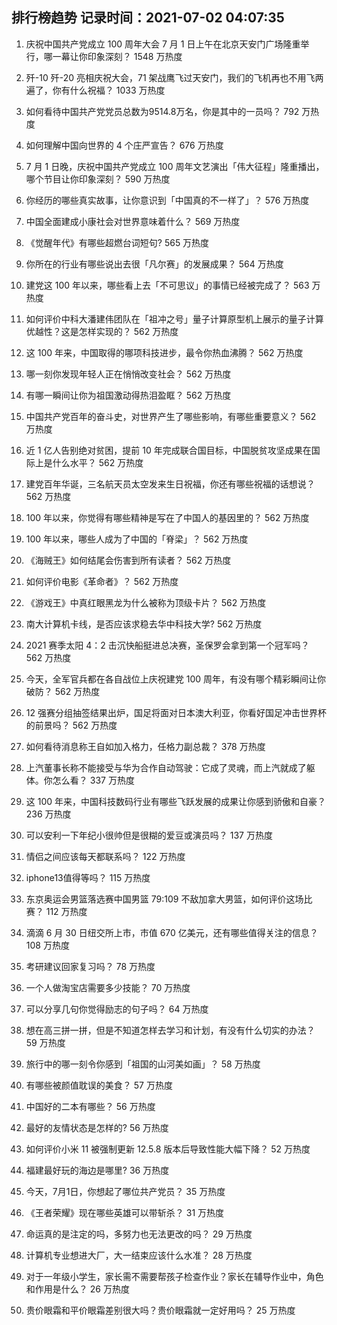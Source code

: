
## 排行榜趋势 记录时间：2021-07-02 04:07:35
  
  1. 庆祝中国共产党成立 100 周年大会 7 月 1 日上午在北京天安门广场隆重举行，哪一幕让你印象深刻？ 1548 万热度
    
  2. 歼-10 歼-20 亮相庆祝大会，71 架战鹰飞过天安门，我们的飞机再也不用飞两遍了，你有什么祝福？ 1033 万热度
    
  3. 如何看待中国共产党党员总数为9514.8万名，你是其中的一员吗？ 792 万热度
    
  4. 如何理解中国向世界的 4 个庄严宣告？ 676 万热度
    
  5. 7 月 1 日晚，庆祝中国共产党成立 100 周年文艺演出「伟大征程」隆重播出，哪个节目让你印象深刻？ 590 万热度
    
  6. 你经历的哪些真实故事，让你意识到「中国真的不一样了」？ 576 万热度
    
  7. 中国全面建成小康社会对世界意味着什么？ 569 万热度
    
  8. 《觉醒年代》有哪些超燃台词短句? 565 万热度
    
  9. 你所在的行业有哪些说出去很「凡尔赛」的发展成果？ 564 万热度
    
  10. 建党这 100 年以来，哪些看上去「不可思议」的事情已经被完成了？ 563 万热度
    
  11. 如何评价中科大潘建伟团队在「祖冲之号」量子计算原型机上展示的量子计算优越性？这是怎样实现的？ 562 万热度
    
  12. 这 100 年来，中国取得的哪项科技进步，最令你热血沸腾？ 562 万热度
    
  13. 哪一刻你发现年轻人正在悄悄改变社会？ 562 万热度
    
  14. 有哪一瞬间让你为祖国激动得热泪盈眶？ 562 万热度
    
  15. 中国共产党百年的奋斗史，对世界产生了哪些影响，有哪些重要意义？ 562 万热度
    
  16. 近 1 亿人告别绝对贫困，提前 10 年完成联合国目标，中国脱贫攻坚成果在国际上是什么水平？ 562 万热度
    
  17. 建党百年华诞，三名航天员太空发来生日祝福，你还有哪些祝福的话想说？ 562 万热度
    
  18. 100 年以来，你觉得有哪些精神是写在了中国人的基因里的？ 562 万热度
    
  19. 100 年以来，哪些人成为了中国的「脊梁」？ 562 万热度
    
  20. 《海贼王》如何结尾会伤害到所有读者？ 562 万热度
    
  21. 如何评价电影《革命者》？ 562 万热度
    
  22. 《游戏王》中真红眼黑龙为什么被称为顶级卡片？ 562 万热度
    
  23. 南大计算机卡线，是否应该求稳去华中科技大学? 562 万热度
    
  24. 2021 赛季太阳 4：2 击沉快船挺进总决赛，圣保罗会拿到第一个冠军吗？ 562 万热度
    
  25. 今天，全军官兵都在各自战位上庆祝建党 100 周年，有没有哪个精彩瞬间让你破防？ 562 万热度
    
  26. 12 强赛分组抽签结果出炉，国足将面对日本澳大利亚，你看好国足冲击世界杯的前景吗？ 562 万热度
    
  27. 如何看待消息称王自如加入格力，任格力副总裁？ 378 万热度
    
  28. 上汽董事长称不能接受与华为合作自动驾驶：它成了灵魂，而上汽就成了躯体。你怎么看？ 337 万热度
    
  29. 这 100 年来，中国科技数码行业有哪些飞跃发展的成果让你感到骄傲和自豪？ 236 万热度
    
  30. 可以安利一下年纪小很帅但是很糊的爱豆或演员吗？ 137 万热度
    
  31. 情侣之间应该每天都联系吗？ 122 万热度
    
  32. iphone13值得等吗？ 115 万热度
    
  33. 东京奥运会男篮落选赛中国男篮 79:109 不敌加拿大男篮，如何评价这场比赛？ 112 万热度
    
  34. 滴滴 6 月 30 日纽交所上市，市值 670 亿美元，还有哪些值得关注的信息？ 108 万热度
    
  35. 考研建议回家复习吗？ 78 万热度
    
  36. 一个人做淘宝店需要多少技能？ 70 万热度
    
  37. 可以分享几句你觉得励志的句子吗？ 64 万热度
    
  38. 想在高三拼一拼，但是不知道怎样去学习和计划，有没有什么切实的办法？ 59 万热度
    
  39. 旅行中的哪一刻令你感到「祖国的山河美如画」？ 58 万热度
    
  40. 有哪些被颜值耽误的美食？ 57 万热度
    
  41. 中国好的二本有哪些？ 56 万热度
    
  42. 最好的友情状态是怎样的? 56 万热度
    
  43. 如何评价小米 11 被强制更新 12.5.8 版本后导致性能大幅下降？ 52 万热度
    
  44. 福建最好玩的海边是哪里? 36 万热度
    
  45. 今天，7月1日，你想起了哪位共产党员？ 35 万热度
    
  46. 《王者荣耀》现在哪些英雄可以带斩杀？ 31 万热度
    
  47. 命运真的是注定的吗，多努力也无法更改的吗？ 29 万热度
    
  48. 计算机专业想进大厂，大一结束应该什么水准？ 28 万热度
    
  49. 对于一年级小学生，家长需不需要帮孩子检查作业？家长在辅导作业中，角色和作用是什么？ 26 万热度
    
  50. 贵价眼霜和平价眼霜差别很大吗？贵价眼霜就一定好用吗？ 25 万热度
    